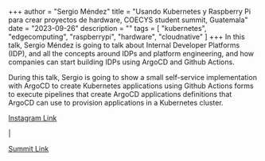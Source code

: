 +++
author = "Sergio Méndez"
title = "Usando Kubernetes y Raspberry Pi para crear proyectos de hardware, COECYS student summit, Guatemala"
date = "2023-09-26"
description = ""
tags = [
    "kubernetes",
    "edgecomputing",
    "raspberrypi",
    "hardware",
    "cloudnative"
]
+++
In this talk, Sergio Méndez is going to talk about Internal Developer Platforms (IDP), and all the concepts around IDPs and platform engineering, and how companies can start building IDPs using ArgoCD and Github Actions.

During this talk, Sergio is going to show a small self-service implementation with ArgoCD to create Kubernetes applications using Github Actions forms to execute pipelines that create ArgoCD applications definitions that ArgoCD can use to provision applications in a Kubernetes cluster.

[Instagram Link](https://www.instagram.com/p/C1nn7UUsHnN/)
<!--more--> | 
[Summit Link](https://www.linkedin.com/company/coecys/)
<!--more-->